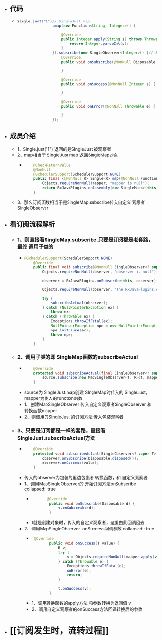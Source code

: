 - ## 代码
	- ```java
	  Single.just("1")// SingleJust.map
	                  .map(new Function<String, Integer>() {
	  
	                      @Override
	                      public Integer apply(String s) throws Throwable {
	                          return Integer.parseInt(s);
	                      }
	                  }).subscribe(new SingleObserver<Integer>() {// Singmap
	                      @Override
	                      public void onSubscribe(@NonNull Disposable d) {
	  
	                      }
	  
	                      @Override
	                      public void onSuccess(@NonNull Integer s) {
	  
	                      }
	  
	                      @Override
	                      public void onError(@NonNull Throwable e) {
	  
	                      }
	                  });
	  ```
- ## 成员介绍
	- 1、Single.just("1") 返回的是SIngleJust 被观察者
	- 2、map相当于  SIngleJust.map  返回SingleMap对象
		- ```java
		      @CheckReturnValue
		      @NonNull
		      @SchedulerSupport(SchedulerSupport.NONE)
		      public final <@NonNull R> Single<R> map(@NonNull Function<? super T, ? extends R> mapper) {
		          Objects.requireNonNull(mapper, "mapper is null");
		          return RxJavaPlugins.onAssembly(new SingleMap<>(this, mapper));
		      }
		  ```
	- 3、那么订阅函数相当于是SingleMap.subscribe传入自定义 观察者 SingleObserver
- ## 看订阅流程解析
	- ### 1、则直接看SingleMap.subscribe.只要是订阅都是老套路，最终 调用子类的
		- ```java
		  @SchedulerSupport(SchedulerSupport.NONE)
		      @Override
		      public final void subscribe(@NonNull SingleObserver<? super T> observer) {
		          Objects.requireNonNull(observer, "observer is null");
		  
		          observer = RxJavaPlugins.onSubscribe(this, observer);
		  
		          Objects.requireNonNull(observer, "The RxJavaPlugins.onSubscribe hook returned a null SingleObserver. Please check the handler provided to RxJavaPlugins.setOnSingleSubscribe for invalid null returns. Further reading: https://github.com/ReactiveX/RxJava/wiki/Plugins");
		  
		          try {
		              subscribeActual(observer);
		          } catch (NullPointerException ex) {
		              throw ex;
		          } catch (Throwable ex) {
		              Exceptions.throwIfFatal(ex);
		              NullPointerException npe = new NullPointerException("subscribeActual failed");
		              npe.initCause(ex);
		              throw npe;
		          }
		      }
		  ```
	- ### 2、调用子类的即 SingleMap函数的subscribeActual
		- ```java
		      @Override
		      protected void subscribeActual(final SingleObserver<? super R> t) {
		          source.subscribe(new MapSingleObserver<T, R>(t, mapper));
		      }
		  ```
		- source为  SIngleJust.map创建 SIngleMap时传入的 SingleJust，mapper为传入的function函数
		- 1、创建MapSingleObserver 传入自定义观察者SingleObserver  和 转换函数mapper
		- 2、则调用的SIngleJust 的订阅方法 传入包装观察者
	- ### 3、只要是订阅都是一样的套路，直接看SIngleJust.subscribeActual方法
		- ```java
		      @Override
		      protected void subscribeActual(SingleObserver<? super T> observer) {
		          observer.onSubscribe(Disposable.disposed());
		          observer.onSuccess(value);
		      }
		  ```
		- 传入的observer为包装的里边包裹者 转换函数，和 自定义观察者
		- 1、调用MapSingleObserver的 开始订阅方法onSubscribe
		  collapsed:: true
			- ```java
			         @Override
			          public void onSubscribe(Disposable d) {
			              t.onSubscribe(d);
			          }
			  ```
			- t就是创建对象时，传入的自定义观察者，这里由此回调回去
		- 2、调用MapSingleObserver. onSuccess回调参数
		  collapsed:: true
			- ```java
			   @Override
			          public void onSuccess(T value) {
			              R v;
			              try {
			                  v = Objects.requireNonNull(mapper.apply(value), "The mapper function returned a null value.");
			              } catch (Throwable e) {
			                  Exceptions.throwIfFatal(e);
			                  onError(e);
			                  return;
			              }
			  
			              t.onSuccess(v);
			          }
			  ```
			- 1、调用转换函数的apply方法 将参数转换为返回值 v
			- 2、调用自定义观察者的onSuccess方法回调转换后的参数
- # [[订阅发生时，流转过程]]